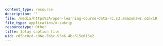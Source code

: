 ```yaml
---
content_type: resource
description: ''
file: /media/https%3A/open-learning-course-data-rc.s3.amazonaws.com/18-086-mathematical-methods-for-engineers-ii-spring-2006/c05bc0cdc06e5b6c95e64ba515e016e2_sleOqiMUTXE.vtt
file_type: application/x-subrip
resourcetype: Other
title: 3play caption file
uid: c05bc0cd-c06e-5b6c-95e6-4ba515e016e2
---
```

